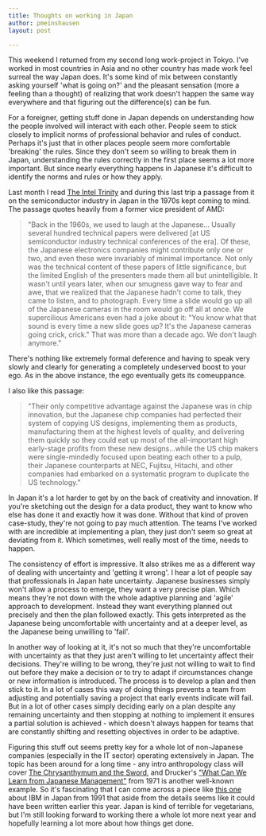 ```yaml
---
title: Thoughts on working in Japan
author: pmeinshausen
layout: post

---
```


This weekend I returned from my second long work-project in Tokyo. I've worked in most countries in Asia and no other country has made work feel surreal the way Japan does. It's some kind of mix between constantly asking yourself 'what is going on?' and the pleasant sensation (more a feeling than a thought) of realizing that work doesn't happen the same way everywhere and that figuring out the difference(s) can be fun. 

For a foreigner, getting stuff done in Japan depends on understanding how the people involved will interact with each other. People seem to stick closely to implicit norms of professional behavior and rules of conduct. Perhaps it's just that in other places people seem more comfortable 'breaking' the rules. Since they don't seem so willing to break them in Japan, understanding the rules correctly in the first place seems a lot more important. But since nearly everything happens in Japanese it's difficult to identify the norms and rules or how they apply. 

Last month I read [The Intel Trinity](http://www.amazon.com/The-Intel-Trinity-Important-Company/dp/0062226762) and during this last trip a passage from it on the semiconductor industry in Japan in the 1970s kept coming to mind. The passage quotes heavily from a former vice president of AMD:

> "Back in the 1960s, we used to laugh at the Japanese... Usually several hundred technical papers were delivered [at US semiconductor  industry technical conferences of the era]. Of these, the Japanese electronics companies might contribute only one or two, and even 
these were invariably of minimal importance. Not only was the technical content of these papers of little significance, but the 
limited English of the presenters made them all but unintelligible. It wasn't until years later, when our smugness gave way to fear 
and awe, that we realized that the Japanese hadn't come to talk, they came to listen, and to photograph. Every time a slide would go up all of the Japanese cameras in the room would go off all at once. We supercilious Americans even had a joke about it: "You know 
what that sound is every time a new slide goes up? It's the Japanese cameras going crick, crick." That was more than a decade ago. We don't laugh anymore."

There's nothing like extremely formal deference and having to speak very slowly and clearly for generating a completely undeserved boost to your ego. As in the above instance, the ego eventually gets its comeuppance. 

I also like this passage:

> "Their only competitive advantage against the Japanese was in chip innovation, but the Japanese chip companies had perfected their system of copying US designs, implementing them as products, manufacturing them at the highest levels of quality, and delivering them quickly so they could eat up most of the all-important high early-stage profits from these new designs…while the US chip makers were single-mindedly focused upon beating each other to a pulp, their Japanese counterparts at NEC, Fujitsu, Hitachi, and other companies had embarked on a systematic program to duplicate the US technology."

In Japan it's a lot harder to get by on the back of creativity and innovation. If you're sketching out the design for a data product, they want to know who else has done it and exactly how it was done. Without that kind of proven case-study, they're not going to pay much attention. The teams I've worked with are incredible at implementing a plan, they just don't seem so great at deviating from it. Which sometimes, well really most of the time, needs to happen. 

The consistency of effort is impressive. It also strikes me as a different way of dealing with uncertainty and 'getting it wrong'. I hear a lot of people say that professionals in Japan hate uncertainty. Japanese businesses simply won't allow a process to emerge, they want a very precise plan. Which means they're not down with the whole adaptive planning and 'agile' approach to development. Instead they want everything planned out precisely and then the plan followed exactly. This gets interpreted as the Japanese being uncomfortable with uncertainty and at a deeper level, as the Japanese being unwilling to 'fail'. 

In another way of looking at it, it's not so much that they're uncomfortable with uncertainty as that they just aren't willing to let uncertainty affect their decisions. They're willing to be wrong, they're just not willing to wait to find out before they make a decision or to try to adapt if circumstances change or new information is introduced. The process is to develop a plan and then stick to it. In a lot of cases this way of doing things prevents a team from adjusting and potentially saving a project that early events indicate will fail. But in a lot of other cases simply deciding early on a plan despite any remaining uncertainty and then stopping at nothing to implement it ensures a partial solution is achieved - which doesn't always happen for teams that are constantly shifting and resetting objectives in order to be adaptive. 

Figuring this stuff out seems pretty key for a whole lot of non-Japanese companies (especially in the IT sector) operating extensively in Japan. The topic has been around for a long time - any intro anthropology class will cover [The Chrysanthymum and the Sword](http://en.wikipedia.org/wiki/The_Chrysanthemum_and_the_Sword), and Drucker's ["What Can We Learn from Japanese Management"](https://hbr.org/1971/03/what-we-can-learn-from-japanese-management) from 1971 is another well-known example. So it's fascinating that I can come across a piece like [this one](http://www.nytimes.com/1991/06/03/business/ibm-losing-ground-in-japan.html?src=pm&pagewanted=1) about IBM in Japan from 1991 that aside from the details seems like it could have been written earlier this year. Japan is kind of terrible for vegetarians, but I'm still looking forward to working there a whole lot more next year and hopefully learning a lot more about how things get done.  
